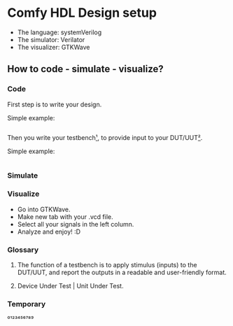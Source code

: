 # Comfy HDL Design setup

- The language: systemVerilog
- The simulator: Verilator
- The visualizer: GTKWave

## How to code - simulate - visualize?

### Code

First step is to write your design.

Simple example:

```systemverilog

```

Then you write your testbench[¹](#glossary), to provide input to your DUT/UUT[²](#glossary).

Simple example:

```systemverilog

```

### Simulate



### Visualize

- Go into GTKWave.
- Make new tab with your .vcd file.
- Select all your signals in the left column.
- Analyze and enjoy! :D

### Glossary

1. The function of a testbench is to apply stimulus (inputs) to the DUT/UUT, and report the outputs in a readable and user-friendly format.

2. Device Under Test | Unit Under Test.

### Temporary
⁰¹²³⁴⁵⁶⁷⁸⁹
